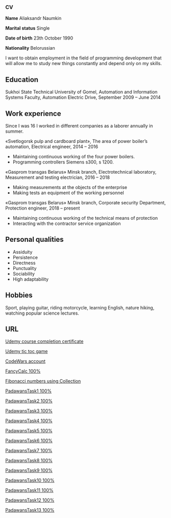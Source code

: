 ### CV

**Name** 				        Aliaksandr Naumkin

**Marital status**			Single

**Date of birth**			  23th October 1990

**Nationality**				  Belorussian

I want to obtain employment in the field of programming development that will allow me to study new things constantly and depend only on my skills.

## **Education**

Sukhoi State Technical University of Gomel, Automation and Information Systems Faculty, Automation Electric Drive, September 2009 – June 2014

## **Work experience**

Since I was 16 I worked in different companies as a laborer annually in summer.

«Svetlogorsk pulp and cardboard plant», The area of power boiler’s automation, Electrical engineer, 2014 – 2016
- Maintaining continuous working of the four power boilers.
- Programming controllers Siemens s300, s 1200.

«Gasprom transgas Belarus» Minsk branch, Electrotechnical laboratory, Measurement and testing electrician, 2016 – 2018
- Making measurements at the objects of the enterprise
- Making tests an equipment of the working personnel

«Gasprom transgas Belarus» Minsk branch, Corporate security Department, Protection engineer, 2018 – present
- Maintaining continuous working of the technical means of protection
- Interacting with the contractor service organization

## **Personal qualities**

- Assiduity
- Persistence
- Directness
- Punctuality
- Sociability
- High adaptability

## **Hobbies**

Sport, playing guitar, riding motorcycle, learning English, nature hiking, watching popular science lectures.

## **URL**
<a href="https://www.ude.my/UC-TBI5PEZN">Udemy course completion certificate</a>

<a href="https://github.com/mallanka/udemy_tic_toc.git">Udemy tic toc game</a>

<a href="https://www.codewars.com/users/mallanka">CodeWars account</a>

<a href="https://github.com/mallanka/FancyCalc.git">FancyCalc 100%</a>

<a href="https://github.com/mallanka/Fibonacci_Numbers.git">Fibonacci numbers using Collection</a>

<a href="https://github.com/mallanka/PadawansTask1.git">PadawansTask1 100%</a>

<a href="https://github.com/mallanka/PadawansTask2.git">PadawansTask2 100%</a>

<a href="https://github.com/mallanka/PadawansTask3.git">PadawansTask3 100%</a>

<a href="https://github.com/mallanka/PadawansTask4.git">PadawansTask4 100%</a>

<a href="https://github.com/mallanka/PadawansTask5.git">PadawansTask5 100%</a>

<a href="https://github.com/mallanka/PadawansTask6.git">PadawansTask6 100%</a>

<a href="https://github.com/mallanka/PadawansTask7.git">PadawansTask7 100%</a>

<a href="https://github.com/mallanka/PadawansTask8.git">PadawansTask8 100%</a>

<a href="https://github.com/mallanka/PadawansTask9.git">PadawansTask9 100%</a>

<a href="https://github.com/mallanka/PadawansTask10.git">PadawansTask10 100%</a>

<a href="https://github.com/mallanka/PadawansTask11.git">PadawansTask11 100%</a>

<a href="https://github.com/mallanka/PadawansTask12.git">PadawansTask12 100%</a>

<a href="https://github.com/mallanka/PadawansTask13.git">PadawansTask13 100%</a>
